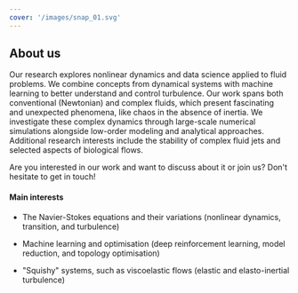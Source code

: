 ```yaml
---
cover: '/images/snap_01.svg'
---
```


## About us

Our research explores nonlinear dynamics and data science applied to fluid problems. We combine concepts from dynamical systems with machine learning to better understand and control turbulence. Our work spans both conventional (Newtonian) and complex fluids, which present fascinating and unexpected phenomena, like chaos in the absence of inertia. We investigate these complex dynamics through large-scale numerical simulations alongside low-order modeling and analytical approaches. Additional research interests include the stability of complex fluid jets and selected aspects of biological flows.

Are you interested in our work and want to discuss about it or join us? Don't hesitate to get in touch!

#### Main interests

- The Navier-Stokes equations and their variations (nonlinear dynamics, transition, and turbulence)

- Machine learning and optimisation (deep reinforcement learning, model reduction, and topology optimisation)

- "Squishy" systems, such as viscoelastic flows (elastic and elasto-inertial turbulence) 
